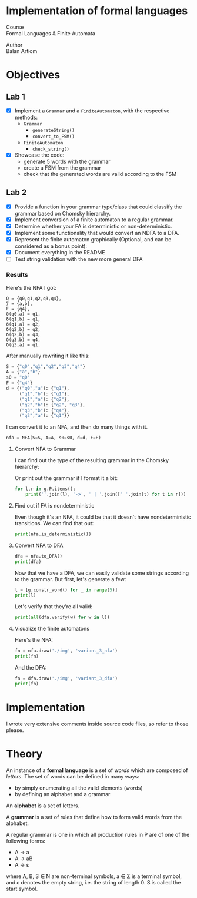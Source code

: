 # Implementation of formal languages

Course  
Formal Languages & Finite Automata

Author  
Balan Artiom

# Objectives

## Lab 1

- [x] Implement a `Grammar` and a `FiniteAutomaton`, with the respective
  methods:
  - `Grammar`
    - `generateString()`
    - `convert_to_FSM()`
  - `FiniteAutomaton`
    - `check_string()`
- [x] Showcase the code:
  - generate 5 words with the grammar
  - create a FSM from the grammar
  - check that the generated words are valid according to the FSM

## Lab 2

- [x] Provide a function in your grammar type/class that could classify
  the grammar based on Chomsky hierarchy.
- [x] Implement conversion of a finite automaton to a regular grammar.
- [x] Determine whether your FA is deterministic or non-deterministic.
- [x] Implement some functionality that would convert an NDFA to a DFA.
- [x] Represent the finite automaton graphically (Optional, and can be
  considered as a bonus point):
- [x] Document everything in the README
- [ ] Test string validation with the new more general DFA

### Results

Here's the NFA I got:

``` example
Q = {q0,q1,q2,q3,q4},
∑ = {a,b},
F = {q4},
δ(q0,a) = q1,
δ(q1,b) = q1,
δ(q1,a) = q2,
δ(q2,b) = q2,
δ(q2,b) = q3,
δ(q3,b) = q4,
δ(q3,a) = q1.
```

After manually rewriting it like this:

``` python
S = {"q0","q1","q2","q3","q4"}
A = {"a","b"}
s0 = "q0"
F = {"q4"}
d = {("q0","a"): {"q1"},
     ("q1","b"): {"q1"},
     ("q1","a"): {"q2"},
     ("q2","b"): {"q2", "q3"},
     ("q3","b"): {"q4"},
     ("q3","a"): {"q1"}}
```

I can convert it to an NFA, and then do many things with it.

``` python
nfa = NFA(S=S, A=A, s0=s0, d=d, F=F)
```

1.  Convert NFA to Grammar

    I can find out the type of the resulting grammar in the Chomsky
    hierarchy:

    Or print out the grammar if I format it a bit:

    ``` python
    for l,r in g.P.items():
        print(''.join(l), '->', ' | '.join([' '.join(t) for t in r]))
    ```

2.  Find out if FA is nondeterministic

    Even though it's an NFA, it could be that it doesn't have
    nondeterministic transitions. We can find that out:

    ``` python
    print(nfa.is_deterministic())
    ```

3.  Convert NFA to DFA

    ``` python
    dfa = nfa.to_DFA()
    print(dfa)
    ```

    Now that we have a DFA, we can easily validate some strings
    according to the grammar. But first, let's generate a few:

    ``` python
    l = [g.constr_word() for _ in range(5)]
    print(l)
    ```

    Let's verify that they're all valid:

    ``` python
    print(all(dfa.verify(w) for w in l))
    ```

4.  Visualize the finite automatons

    Here's the NFA:

    ``` python
    fn = nfa.draw('./img', 'variant_3_nfa')
    print(fn)
    ```

    And the DFA:

    ``` python
    fn = dfa.draw('./img', 'variant_3_dfa')
    print(fn)
    ```

# Implementation

I wrote very extensive comments inside source code files, so refer to
those please.

# Theory

An instance of a **formal language** is a set of *words* which are
composed of *letters*. The set of words can be defined in many ways:

- by simply enumerating all the valid elements (words)
- by defining an alphabet and a grammar

An **alphabet** is a set of letters.

A **grammar** is a set of rules that define how to form valid words from
the alphabet.

A regular grammar is one in which all production rules in P are of one
of the following forms:

- A → a
- A → aB
- A → ε

where A, B, S ∈ N are non-terminal symbols, a ∈ Σ is a terminal symbol,
and ε denotes the empty string, i.e. the string of length 0. S is called
the start symbol.
